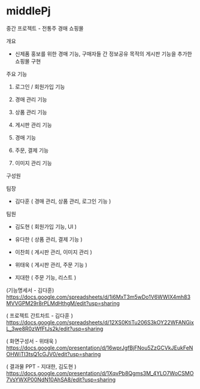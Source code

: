 # middlePj

중간 프로젝트 - 전통주 경매 쇼핑몰

개요

- 신제품 홍보를 위한 경매 기능, 구매자들 간 정보공유 목적의 게시판 기능을 추가한 쇼핑몰 구현

주요 기능

1. 로그인 / 회원가입 기능

2. 경매 관리 기능

3. 상품 관리 기능

4. 게시판 관리 기능

5. 경매 기능

6. 주문, 결제 기능

7. 이미지 관리 기능

구성원

팀장 

- 김다훈 ( 경매 관리, 상품 관리, 로그인 기능 )

팀원 

- 김도현 ( 회원가입 기능, UI )

- 유다한 ( 상품 관리, 결제 기능 )

- 이찬희 ( 게시판 관리, 이미지 관리 )

- 위태욱 ( 게시판 관리, 주문 기능 )

- 지대한 ( 주문 기능, 리스트 )



(기능명세서 - 김다훈)
https://docs.google.com/spreadsheets/d/1i6MxT3m5wDo1V6WWIX4mh83MVVGPM29r8rPLMdHthgM/edit?usp=sharing 

( 프로젝트 간트차트 - 김다훈 )
https://docs.google.com/spreadsheets/d/12XS0KtiTu206S3kOY22WFANGixL_3we8R0zWfFtJs2k/edit?usp=sharing

( 화면구성서 - 위태욱 )
https://docs.google.com/presentation/d/16wprJgfBjFNou5ZzGCVkJEukFeNOHWiTI3tsQ1cGJV0/edit?usp=sharing

( 결과물 PPT - 지대한, 김도현 )
https://docs.google.com/presentation/d/1XqvPb8Qgms3M_4YLO7WoCSMO7VsYWXP00NdN10AhSA8/edit?usp=sharing
